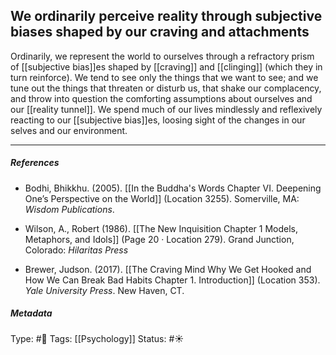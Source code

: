 ## We ordinarily perceive reality through subjective biases shaped by our craving and attachments # 

Ordinarily, we represent the world to ourselves through a refractory prism of [[subjective bias]]es shaped by [[craving]] and [[clinging]] (which they in turn reinforce). We tend to see only the things that we want to see; and we tune out the things that threaten or disturb us, that shake our complacency, and throw into question the comforting assumptions about ourselves and our [[reality tunnel]]. We spend much of our lives mindlessly and reflexively reacting to our [[subjective bias]]es, loosing sight of the changes in our selves and our environment.

___

##### References

- Bodhi, Bhikkhu. (2005). [[In the Buddha's Words Chapter VI. Deepening One’s Perspective on the World]]   (Location 3255). Somerville, MA: _Wisdom Publications_.

- Wilson, A., Robert (1986). [[The New Inquisition Chapter 1 Models, Metaphors, and Idols]] (Page 20 · Location 279). Grand Junction, Colorado: _Hilaritas Press_

- Brewer, Judson. (2017). [[The Craving Mind Why We Get Hooked and How We Can Break Bad Habits Chapter 1. Introduction]] (Location 353). _Yale University Press_. New Haven, CT.

##### Metadata

Type: #🔴 
Tags: [[Psychology]] 
Status: #☀️ 
